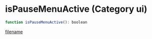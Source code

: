 # isPauseMenuActive (Category ui)

```js
function isPauseMenuActive(): boolean
```

[filename](isPauseMenuActive_m.md ':include')